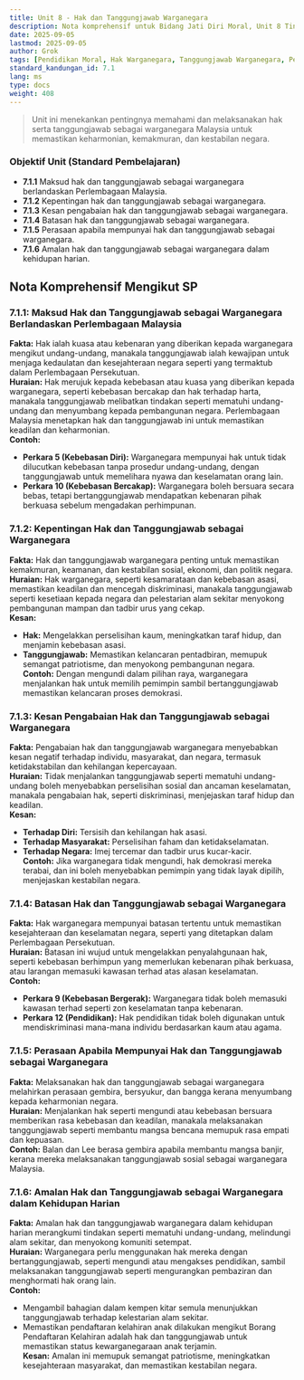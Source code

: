 ```yaml
---
title: Unit 8 - Hak dan Tanggungjawab Warganegara
description: Nota komprehensif untuk Bidang Jati Diri Moral, Unit 8 Tingkatan 4 mengikut silabus KSSM Pendidikan Moral, memfokuskan hak dan tanggungjawab warganegara berdasarkan Perlembagaan Malaysia.
date: 2025-09-05
lastmod: 2025-09-05
author: Grok
tags: [Pendidikan Moral, Hak Warganegara, Tanggungjawab Warganegara, Perlembagaan Malaysia, KSSM, Tingkatan 4]
standard_kandungan_id: 7.1
lang: ms
type: docs
weight: 408
---
```


> Unit ini menekankan pentingnya memahami dan melaksanakan hak serta tanggungjawab sebagai warganegara Malaysia untuk memastikan keharmonian, kemakmuran, dan kestabilan negara.

### Objektif Unit (Standard Pembelajaran)

- **7.1.1** Maksud hak dan tanggungjawab sebagai warganegara berlandaskan Perlembagaan Malaysia.
- **7.1.2** Kepentingan hak dan tanggungjawab sebagai warganegara.
- **7.1.3** Kesan pengabaian hak dan tanggungjawab sebagai warganegara.
- **7.1.4** Batasan hak dan tanggungjawab sebagai warganegara.
- **7.1.5** Perasaan apabila mempunyai hak dan tanggungjawab sebagai warganegara.
- **7.1.6** Amalan hak dan tanggungjawab sebagai warganegara dalam kehidupan harian.

## Nota Komprehensif Mengikut SP

### 7.1.1: Maksud Hak dan Tanggungjawab sebagai Warganegara Berlandaskan Perlembagaan Malaysia

**Fakta:** Hak ialah kuasa atau kebenaran yang diberikan kepada warganegara mengikut undang-undang, manakala tanggungjawab ialah kewajipan untuk menjaga kedaulatan dan kesejahteraan negara seperti yang termaktub dalam Perlembagaan Persekutuan.  
**Huraian:** Hak merujuk kepada kebebasan atau kuasa yang diberikan kepada warganegara, seperti kebebasan bercakap dan hak terhadap harta, manakala tanggungjawab melibatkan tindakan seperti mematuhi undang-undang dan menyumbang kepada pembangunan negara. Perlembagaan Malaysia menetapkan hak dan tanggungjawab ini untuk memastikan keadilan dan keharmonian.  
**Contoh:**  
- **Perkara 5 (Kebebasan Diri):** Warganegara mempunyai hak untuk tidak dilucutkan kebebasan tanpa prosedur undang-undang, dengan tanggungjawab untuk memelihara nyawa dan keselamatan orang lain.  
- **Perkara 10 (Kebebasan Bercakap):** Warganegara boleh bersuara secara bebas, tetapi bertanggungjawab mendapatkan kebenaran pihak berkuasa sebelum mengadakan perhimpunan.

### 7.1.2: Kepentingan Hak dan Tanggungjawab sebagai Warganegara

**Fakta:** Hak dan tanggungjawab warganegara penting untuk memastikan kemakmuran, keamanan, dan kestabilan sosial, ekonomi, dan politik negara.  
**Huraian:** Hak warganegara, seperti kesamarataan dan kebebasan asasi, memastikan keadilan dan mencegah diskriminasi, manakala tanggungjawab seperti kesetiaan kepada negara dan pelestarian alam sekitar menyokong pembangunan mampan dan tadbir urus yang cekap.  
**Kesan:**  
- **Hak:** Mengelakkan perselisihan kaum, meningkatkan taraf hidup, dan menjamin kebebasan asasi.  
- **Tanggungjawab:** Memastikan kelancaran pentadbiran, memupuk semangat patriotisme, dan menyokong pembangunan negara.  
**Contoh:** Dengan mengundi dalam pilihan raya, warganegara menjalankan hak untuk memilih pemimpin sambil bertanggungjawab memastikan kelancaran proses demokrasi.

### 7.1.3: Kesan Pengabaian Hak dan Tanggungjawab sebagai Warganegara

**Fakta:** Pengabaian hak dan tanggungjawab warganegara menyebabkan kesan negatif terhadap individu, masyarakat, dan negara, termasuk ketidakstabilan dan kehilangan kepercayaan.  
**Huraian:** Tidak menjalankan tanggungjawab seperti mematuhi undang-undang boleh menyebabkan perselisihan sosial dan ancaman keselamatan, manakala pengabaian hak, seperti diskriminasi, menjejaskan taraf hidup dan keadilan.  
**Kesan:**  
- **Terhadap Diri:** Tersisih dan kehilangan hak asasi.  
- **Terhadap Masyarakat:** Perselisihan faham dan ketidakselamatan.  
- **Terhadap Negara:** Imej tercemar dan tadbir urus kucar-kacir.  
**Contoh:** Jika warganegara tidak mengundi, hak demokrasi mereka terabai, dan ini boleh menyebabkan pemimpin yang tidak layak dipilih, menjejaskan kestabilan negara.

### 7.1.4: Batasan Hak dan Tanggungjawab sebagai Warganegara

**Fakta:** Hak warganegara mempunyai batasan tertentu untuk memastikan kesejahteraan dan keselamatan negara, seperti yang ditetapkan dalam Perlembagaan Persekutuan.  
**Huraian:** Batasan ini wujud untuk mengelakkan penyalahgunaan hak, seperti kebebasan berhimpun yang memerlukan kebenaran pihak berkuasa, atau larangan memasuki kawasan terhad atas alasan keselamatan.  
**Contoh:**  
- **Perkara 9 (Kebebasan Bergerak):** Warganegara tidak boleh memasuki kawasan terhad seperti zon keselamatan tanpa kebenaran.  
- **Perkara 12 (Pendidikan):** Hak pendidikan tidak boleh digunakan untuk mendiskriminasi mana-mana individu berdasarkan kaum atau agama.

### 7.1.5: Perasaan Apabila Mempunyai Hak dan Tanggungjawab sebagai Warganegara

**Fakta:** Melaksanakan hak dan tanggungjawab sebagai warganegara melahirkan perasaan gembira, bersyukur, dan bangga kerana menyumbang kepada keharmonian negara.  
**Huraian:** Menjalankan hak seperti mengundi atau kebebasan bersuara memberikan rasa kebebasan dan keadilan, manakala melaksanakan tanggungjawab seperti membantu mangsa bencana memupuk rasa empati dan kepuasan.  
**Contoh:** Balan dan Lee berasa gembira apabila membantu mangsa banjir, kerana mereka melaksanakan tanggungjawab sosial sebagai warganegara Malaysia.

### 7.1.6: Amalan Hak dan Tanggungjawab sebagai Warganegara dalam Kehidupan Harian

**Fakta:** Amalan hak dan tanggungjawab warganegara dalam kehidupan harian merangkumi tindakan seperti mematuhi undang-undang, melindungi alam sekitar, dan menyokong komuniti setempat.  
**Huraian:** Warganegara perlu menggunakan hak mereka dengan bertanggungjawab, seperti mengundi atau mengakses pendidikan, sambil melaksanakan tanggungjawab seperti mengurangkan pembaziran dan menghormati hak orang lain.  
**Contoh:**  
- Mengambil bahagian dalam kempen kitar semula menunjukkan tanggungjawab terhadap kelestarian alam sekitar.  
- Memastikan pendaftaran kelahiran anak dilakukan mengikut Borang Pendaftaran Kelahiran adalah hak dan tanggungjawab untuk memastikan status kewarganegaraan anak terjamin.  
**Kesan:** Amalan ini memupuk semangat patriotisme, meningkatkan kesejahteraan masyarakat, dan memastikan kestabilan negara.